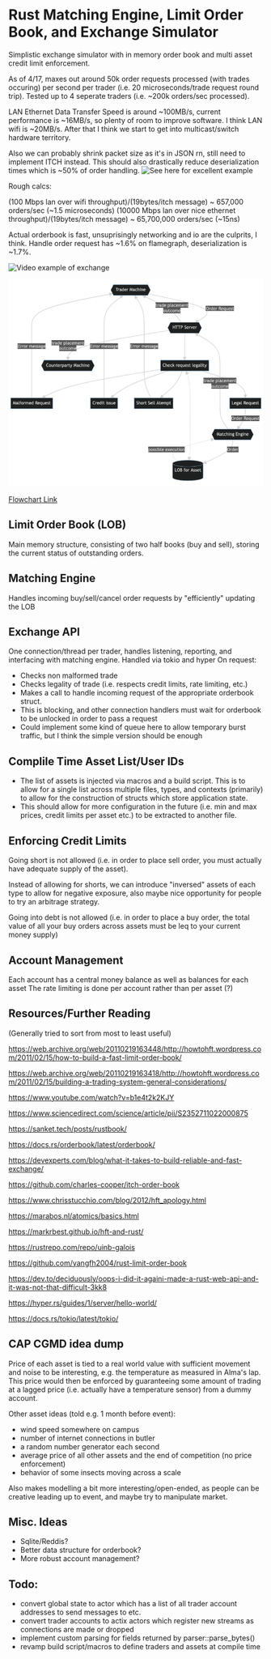# Rust Matching Engine, Limit Order Book, and Exchange Simulator
Simplistic exchange simulator with in memory order book and multi asset credit limit enforcement.

As of 4/17, maxes out around 50k order requests processed (with trades occuring) per second per trader (i.e. 20 microseconds/trade request round trip). Tested up to 4 seperate traders (i.e. ~200k orders/sec processed).

LAN Ethernet Data Transfer Speed is around ~100MB/s, current performance is ~16MB/s, so plenty of room to improve software. I think LAN wifi is ~20MB/s. After that I think we start to get into multicast/switch hardware territory. 

Also we can probably shrink packet size as it's in JSON rn, still need to implement ITCH instead. This should also drastically reduce deserialization times which is ~50% of order handling. ![See here for excellent example](https://github.com/adwhit/itchy-rust)

Rough calcs: 

(100 Mbps lan over wifi throughput)/(19bytes/itch message) ~ 657,000 orders/sec (~1.5 microseconds)
(10000 Mbps lan over nice ethernet throughput)/(19bytes/itch message) ~ 65,700,000 orders/sec (~15ns)

Actual orderbook is fast, unsuprisingly networking and io are the culprits, I think. Handle order request has ~1.6% on flamegraph, deserialization is ~1.7%. 

![Video example of exchange](docs/output.gif "Simple example with two actors and assets")

![trade request event flowchart](docs/trade_flowchart.png "Trade request event")

[Flowchart Link](https://mermaid.live/edit#pako:eNqVU9tOg0AQ_ZXJPmli_QBiTJRSNWmjsbyBDytMgZRlcXYwNsC_uwtWaaNG92ku58yZnZ1tRaJTFJ7ISNY5hPO4AnuYZIq0kkleVNi24eDCh9_3MJtddvfkYo_40qDhDm7D8GGN9IrUts6G0en7seJX2pHBj_wcky3QSIcSM1kWvHsa0b4DBdFKlhtNCtO9zDS9iHzCtGC4M6bBaeYmWuea2HZQlnDFqOoDYqZ1OtwoWjrVo9qLob8uINIECo2RGXaHAxmBN38FBn8FfjY2Eo4GrCQ7bBZU2fAoqw8fxsB-0IewSaUOlvfXI8YaMDt3mVobUzyXCPiGScOFro6F9oO7GAiWGZ04un0XuDIG-fTpZ93hjlCXMkGFFccWqRtOtMLpvny7IL9yv5ndf-iJbipGqiXx7nPH_UlwsuniTCgkJYvUfpLWacWCc1szFp41U0nbWMRVb3GyYb3eVYnwmBo8E02dSsZ5Ie3fUsLbyNJg_w7wdizz)

## Limit Order Book (LOB)
Main memory structure, consisting of two half books (buy and sell), storing the current status of outstanding orders. 

## Matching Engine
Handles incoming buy/sell/cancel order requests by "efficiently" updating the LOB

## Exchange API
One connection/thread per trader, handles listening, reporting, and interfacing with matching engine. 
Handled via tokio and hyper
On request:
* Checks non malformed trade
* Checks legality of trade (i.e. respects credit limits, rate limiting, etc.)
* Makes a call to handle incoming request of the appropriate orderbook struct. 
* This is blocking, and other connection handlers must wait for orderbook to be unlocked in order to pass a request
* Could implement some kind of queue here to allow temporary burst traffic, but I think the simple version should be enough

## Complile Time Asset List/User IDs
* The list of assets is injected via macros and a build script. This is to allow for a single list across multiple files, types, and contexts (primarily) to allow for the construction of structs which store application state. 
* This should allow for more configuration in the future (i.e. min and max prices, credit limits per asset etc.) to be extracted to another file. 

## Enforcing Credit Limits
Going short is not allowed (i.e. in order to place sell order, you must actually have adequate supply of the asset).

Instead of allowing for shorts, we can introduce "inversed" assets of each type to allow for negative exposure, also maybe nice opportunity for people to try an arbitrage strategy. 

Going into debt is not allowed (i.e. in order to place a buy order, the total value of all your buy orders across assets must be leq to your current money supply)

## Account Management
Each account has a central money balance as well as balances for each asset
The rate limiting is done per account rather than per asset (?)

## Resources/Further Reading
(Generally tried to sort from most to least useful)

https://web.archive.org/web/20110219163448/http://howtohft.wordpress.com/2011/02/15/how-to-build-a-fast-limit-order-book/

https://web.archive.org/web/20110219163418/http://howtohft.wordpress.com/2011/02/15/building-a-trading-system-general-considerations/

https://www.youtube.com/watch?v=b1e4t2k2KJY

https://www.sciencedirect.com/science/article/pii/S2352711022000875

https://sanket.tech/posts/rustbook/

https://docs.rs/orderbook/latest/orderbook/

https://devexperts.com/blog/what-it-takes-to-build-reliable-and-fast-exchange/

https://github.com/charles-cooper/itch-order-book

https://www.chrisstucchio.com/blog/2012/hft_apology.html

https://marabos.nl/atomics/basics.html

https://markrbest.github.io/hft-and-rust/

https://rustrepo.com/repo/uinb-galois

https://github.com/yangfh2004/rust-limit-order-book

https://dev.to/deciduously/oops-i-did-it-againi-made-a-rust-web-api-and-it-was-not-that-difficult-3kk8

https://hyper.rs/guides/1/server/hello-world/

https://docs.rs/tokio/latest/tokio/



## CAP CGMD idea dump
Price of each asset is tied to a real world value with sufficient movement and noise to be interesting, e.g. the temperature as measured in Alma's lap. This price would then be enforced by guaranteeing some amount of trading at a lagged price (i.e. actually have a temperature sensor) from a dummy account. 

Other asset ideas (told e.g. 1 month before event):
* wind speed somewhere on campus
* number of internet connections in butler
* a random number generator each second
* average price of all other assets and the end of competition (no price enforcement)
* behavior of some insects moving across a scale

Also makes modelling a bit more interesting/open-ended, as people can be creative leading up to event, and maybe try to manipulate market.

## Misc. Ideas
* Sqlite/Reddis?
* Better data structure for orderbook?
* More robust account management?


## Todo:
* convert global state to actor which has a list of all trader account addresses to send messages to etc.
* convert trader accounts to actix actors which register new streams as connections are made or dropped
* implement custom parsing for fields returned by parser::parse_bytes() 
* revamp build script/macros to define traders and assets at compile time
